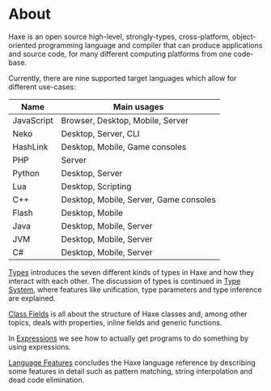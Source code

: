 # About

Haxe is an open source high-level, strongly-types, cross-platform, object-oriented programming language and compiler that can produce applications and source code, for many different computing platforms from one code-base.

Currently, there are nine supported target languages which allow for different use-cases:

| Name        | Main usages                            |
| ----------- | -------------------------------------- |
| JavaScript  | Browser, Desktop, Mobile, Server       |
| Neko        | Desktop, Server, CLI                   |
| HashLink    | Desktop, Mobile, Game consoles         |
| PHP         | Server                                 |
| Python      | Desktop, Server                        |
| Lua         | Desktop, Scripting                     |
| C++         | Desktop, Mobile, Server, Game consoles |
| Flash       | Desktop, Mobile                        |
| Java        | Desktop, Mobile, Server                |
| JVM         | Desktop, Mobile, Server                |
| C#          | Desktop, Mobile, Server                |

[Types][types] introduces the seven different kinds of types in Haxe and how they interact with each other. The discussion of types is continued in [Type System][type-system], where features like unification, type parameters and type inference are explained.

[Class Fields][class-fields] is all about the structure of Haxe classes and, among other topics, deals with properties, inline fields and generic functions.

In [Expressions][expressions] we see how to actually get programs to do something by using expressions.

[Language Features][language-features] concludes the Haxe language reference by describing some features in detail such as pattern matching, string interpolation and dead code elimination.

[types]: https://haxe.org/manual/types.html
[type-system]: https://haxe.org/manual/type-system.html
[class-fields]: https://haxe.org/manual/class-field.html
[expressions]: https://haxe.org/manual/expression.html
[language-features]: https://haxe.org/manual/lf.html